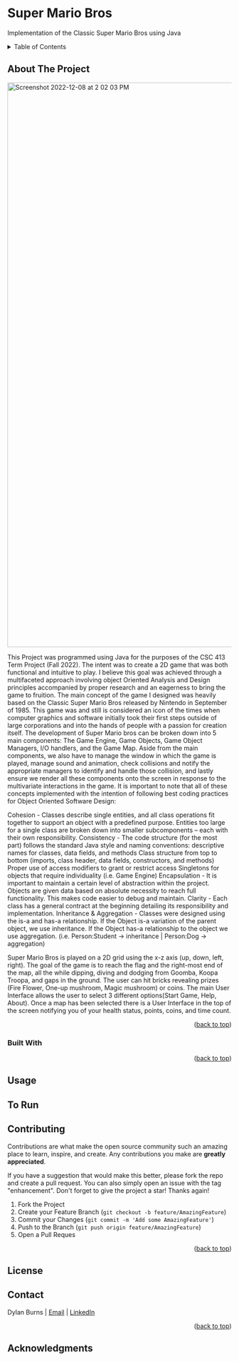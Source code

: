 # Super Mario Bros
Implementation of the Classic Super Mario Bros using Java


<!-- Improved compatibility of back to top link: See: https://github.com/othneildrew/Best-README-Template/pull/73 -->
<a name="readme-top"></a>
<!--
*** Thanks for checking out the Best-README-Template. If you have a suggestion
*** that would make this better, please fork the repo and create a pull request
*** or simply open an issue with the tag "enhancement".
*** Don't forget to give the project a star!
*** Thanks again! Now go create something AMAZING! :D
-->






<!-- PROJECT SHIELDS -->

<!-- TABLE OF CONTENTS -->
<details>
  <summary>Table of Contents</summary>
  <ol>
    <li>
      <a href="#about-the-project">About The Project</a>
      <ul>
        <li><a href="#built-with">Built With</a></li>
      </ul>
    </li>
    <li>
      <a href="#getting-started">Getting Started</a>
      <ul>
        <li><a href="#prerequisites">Prerequisites</a></li>
        <li><a href="#installation">Installation</a></li>
      </ul>
    </li>
    <li><a href="#usage">Usage</a></li>
    <li><a href="#run">Run</a></li>
    <li><a href="#roadmap">Roadmap</a></li>
    <li><a href="#license">License</a></li>
    <li><a href="#contact">Contact</a></li>
    <li><a href="#acknowledgments">Acknowledgments</a></li>
  </ol>
</details>



<!-- ABOUT THE PROJECT -->
## About The Project
<!--
<p align="center">
  <img width="800" height="600" src="https://user-images.githubusercontent.com/65887526/195723019-51cb84d4-f142-4bf2-ac02-0f82b1954e5c.gif">
</p>
-->

<img width="1267" alt="Screenshot 2022-12-08 at 2 02 03 PM" src="https://user-images.githubusercontent.com/65887526/206576705-723843ee-ac9f-461a-a7ca-861b087e3bae.png">



This Project was programmed using Java for the purposes of the CSC 413 Term Project (Fall 2022). The intent was to create a 2D game that was both functional and intuitive to play. I believe this goal was achieved through a multifaceted approach involving object Oriented Analysis and Design principles accompanied by proper research and an eagerness to bring the game to fruition. The main concept of the game I designed was heavily based on the Classic Super Mario Bros released by Nintendo in September of 1985. This game was and still is considered an icon of the times when computer graphics and software initially took their first steps outside of large corporations and into the hands of people with a passion for creation itself. The development of Super Mario bros can be broken down into 5 main components: The Game Engine, Game Objects, Game Object Managers, I/O handlers, and the Game Map. Aside from the main components, we also have to manage the window in which the game is played, manage sound and animation, check collisions and notify the appropriate managers to identify and handle those collision, and lastly ensure we render all these components onto the screen in response to the multivariate interactions in the game. It is important to note that all of these concepts implemented with the intention of following best coding practices for Object Oriented Software Design:

Cohesion - Classes describe single entities, and all class operations fit together to support an object with a predefined purpose. Entities too large for a single class are broken down into smaller subcomponents – each with their own responsibility.
Consistency - The code structure (for the most part) follows the standard Java style and naming conventions: 
descriptive names for classes, data fields, and methods
Class structure from top to bottom (imports, class header, data fields, constructors, and methods)
Proper use of access modifiers to grant or restrict access
Singletons for objects that require individuality (i.e. Game Engine)
Encapsulation -  It is important to maintain a certain level of abstraction within the project. Objects are given data based on absolute necessity to reach full functionality. This makes code easier to debug and maintain.
Clarity - Each class has a general contract at the beginning detailing its responsibility and implementation.
Inheritance & Aggregation - Classes were designed using the is-a and has-a relationship. If the Object is-a variation of the parent object, we use inheritance. If the Object has-a relationship to the object we use aggregation. (i.e. Person:Student -> inheritance | Person:Dog -> aggregation)

Super Mario Bros is played on a 2D grid using the x-z axis (up, down, left, right). The goal of the game is to reach the flag and the right-most end of the map, all the while dipping, diving and dodging from Goomba, Koopa Troopa, and gaps in the ground. The user can hit bricks revealing prizes (Fire Flower, One-up mushroom, Magic mushroom) or coins. The main User Interface allows the user to select 3 different options(Start Game, Help, About). Once a map has been selected there is a User Interface in the top of the screen notifying you of your health status, points, coins, and time count.

<p align="right">(<a href="#readme-top">back to top</a>)</p>



### Built With

<p align="right">(<a href="#readme-top">back to top</a>)</p>



<!-- GETTING STARTED -->


<!--
## Getting Started

### Prerequisites

This is an example of how to list things you need to use the software and how to install them.
* npm
  ```sh
  npm install npm@latest -g
  ```

### Installation



<!-- USAGE EXAMPLES -->

## Usage


## To Run



<!-- ROADMAP -->



<!-- CONTRIBUTING -->
## Contributing

Contributions are what make the open source community such an amazing place to learn, inspire, and create. Any contributions you make are **greatly appreciated**.

If you have a suggestion that would make this better, please fork the repo and create a pull request. You can also simply open an issue with the tag "enhancement".
Don't forget to give the project a star! Thanks again!

1. Fork the Project
2. Create your Feature Branch (`git checkout -b feature/AmazingFeature`)
3. Commit your Changes (`git commit -m 'Add some AmazingFeature'`)
4. Push to the Branch (`git push origin feature/AmazingFeature`)
5. Open a Pull Reques

<p align="right">(<a href="#readme-top">back to top</a>)</p>



<!-- LICENSE -->
## License


<!-- CONTACT -->
## Contact

Dylan Burns | [Email](dburns6@sfsu.edu) | [LinkedIn](www.linkedin.com/in/dylan-burns-)

<p align="right">(<a href="#readme-top">back to top</a>)</p>



<!-- ACKNOWLEDGMENTS -->
## Acknowledgments

